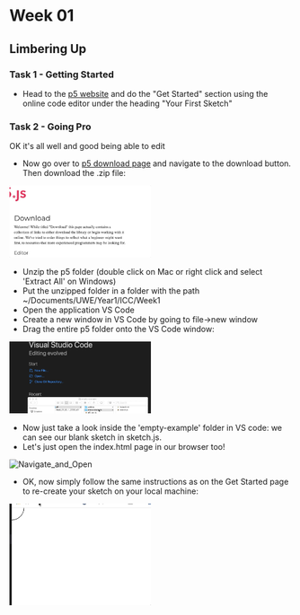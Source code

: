 # Week 01

## Limbering Up


### Task 1 - Getting Started

- Head to the [p5 website](https://p5js.org/get-started/) and do the "Get Started" section using the online code editor under the heading "Your First Sketch"


### Task 2 - Going Pro



OK it's all well and good being able to edit

- Now go over to [p5 download page](https://p5js.org/download/) and navigate to the download button. Then download the .zip file:

<img src="./images/download.gif" alt="Download" width="50%"/>



- Unzip the p5 folder (double click on Mac or right click and select 'Extract All' on Windows)
- Put the unzipped folder in a folder with the path ~/Documents/UWE/Year1/ICC/Week1
- Open the application VS Code
- Create a new window in VS Code by going to file->new window
- Drag the entire p5 folder onto the VS Code window:

<img src="./images/drag.gif" alt="Drag" width="50%"/>


- Now just take a look inside the 'empty-example' folder in VS code: we can see our blank sketch in sketch.js. 
- Let's just open the index.html page in our browser too!

<img src="./images/navigate_and_open.gif" alt="Navigate_and_Open" width="50%"/>



- OK, now simply follow the same instructions as on the Get Started page to re-create your sketch on your local machine:

<img src="./images/final_local.gif" alt="Final_Local" width="50%"/>





